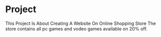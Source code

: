 # Project
This Project Is About Creating A Website On Online Shopping Store
The store contains all pc games and vodeo games available on 20% off.
